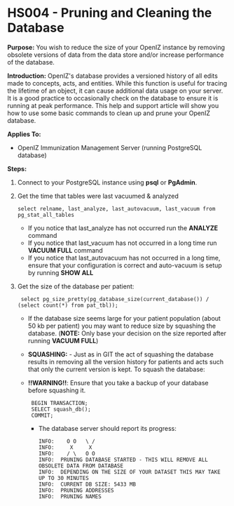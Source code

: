 # HS004 - Pruning and Cleaning the Database

**Purpose:** You wish to reduce the size of your OpenIZ instance by removing obsolete versions of data from the data store and/or increase performance of the database.

**Introduction:** OpenIZ's database provides a versioned history of all edits made to concepts, acts, and entities. While this function is useful for tracing the lifetime of an object, it can cause additional data usage on your server. It is a good practice to occasionally check on the database to ensure it is running at peak performance. This help and support article will show you how to use some basic commands to clean up and prune your OpenIZ database.

**Applies To:**

* OpenIZ Immunization Management Server \(running PostgreSQL database\)

**Steps:**

1. Connect to your PostgreSQL instance using **psql** or **PgAdmin**.
2. Get the time that tables were last vacuumed & analyzed

   ```text
   select relname, last_analyze, last_autovacuum, last_vacuum from pg_stat_all_tables
   ```

   * If you notice that last\_analyze has not occurred run the **ANALYZE** command 
   * If you notice that last\_vacuum has not occurred in a long time run **VACUUM FULL** command
   * If you notice that last\_autovacuum has not occurred in a long time, ensure that your configuration is correct and auto-vacuum is setup by running **SHOW ALL**

3. Get the size of the database per patient:

   ```text
    select pg_size_pretty(pg_database_size(current_database()) / (select count(*) from pat_tbl));
   ```

   * If the database size seems large for your patient population \(about 50 kb per patient\) you may want to reduce size by squashing the database. \(**NOTE:** Only base your decision on the size reported after running **VACUUM FULL**\)
   * **SQUASHING:** - Just as in GIT the act of squashing the database results in removing all the version history for patients and acts such that only the current version is kept. To squash the database:
   * **!!WARNING!!**: Ensure that you take a backup of your database before squashing it.

     ```text
      BEGIN TRANSACTION;
      SELECT squash_db();
      COMMIT;
     ```

     * The database server should report its progress:

       ```text
       INFO:    O O   \ /
       INFO:     X     X
       INFO:    / \   O O
       INFO:  PRUNING DATABASE STARTED - THIS WILL REMOVE ALL OBSOLETE DATA FROM DATABASE
       INFO:  DEPENDING ON THE SIZE OF YOUR DATASET THIS MAY TAKE UP TO 30 MINUTES
       INFO:  CURRENT DB SIZE: 5433 MB
       INFO:  PRUNING ADDRESSES
       INFO:  PRUNING NAMES
       ```


